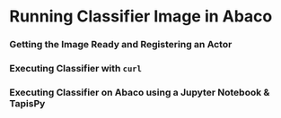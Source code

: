 # Running Classifier Image in Abaco

### Getting the Image Ready and Registering an Actor

### Executing Classifier with `curl`

### Executing Classifier on Abaco using a Jupyter Notebook & TapisPy

